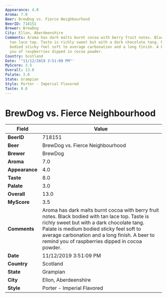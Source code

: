 ```yaml
---
Appearance: 4.0
Aroma: 7.0
Beer: BrewDog vs. Fierce Neighbourhood
BeerID: 718151
Brewer: BrewDog
City: Ellon, Aberdeenshire
Comments: Aroma has dark malts burnt cocoa with berry fruit notes. Black bodied with
  tan lace top. Taste is richly sweet but with a dark chocolate tang. Palate is medium
  bodied sticky feel soft to average carbonation and a long finish. A beer to remind
  you of raspberries dipped in cocoa powder.
Country: Scotland
Date: '"11/12/2019 3:51:09 PM"'
MyScore: 3.5
Overall: 13.0
Palate: 3.0
State: Grampian
Style: Porter - Imperial Flavored
Taste: 8.0
---
```


# BrewDog vs. Fierce Neighbourhood

| Field         | Value |
|---------------|-------|
| **BeerID** | 718151 |
| **Beer** | BrewDog vs. Fierce Neighbourhood |
| **Brewer** | BrewDog |
| **Aroma** | 7.0 |
| **Appearance** | 4.0 |
| **Taste** | 8.0 |
| **Palate** | 3.0 |
| **Overall** | 13.0 |
| **MyScore** | 3.5 |
| **Comments** | Aroma has dark malts burnt cocoa with berry fruit notes. Black bodied with tan lace top. Taste is richly sweet but with a dark chocolate tang. Palate is medium bodied sticky feel soft to average carbonation and a long finish. A beer to remind you of raspberries dipped in cocoa powder. |
| **Date** | 11/12/2019 3:51:09 PM |
| **Country** | Scotland |
| **State** | Grampian |
| **City** | Ellon, Aberdeenshire |
| **Style** | Porter - Imperial Flavored |
